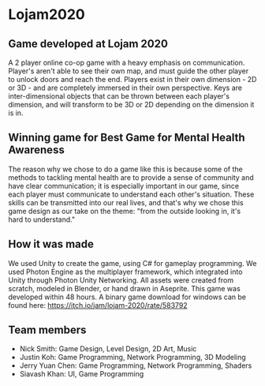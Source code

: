 # Lojam2020
## Game developed at Lojam 2020

A 2 player online co-op game with a heavy emphasis on communication. Player's aren't able to see their own map, and must guide the other player to unlock doors and reach the end. Players exist in their own dimension - 2D or 3D - and are completely immersed in their own perspective. Keys are inter-dimensional objects that can be thrown between each player's dimension, and will transform to be 3D or 2D depending on the dimension it is in.

## Winning game for Best Game for Mental Health Awareness

The reason why we chose to do a game like this is because some of the methods to tackling 
mental health are to provide a sense of community and have clear communication; it is especially important in our game,
since each player must communicate to understand each other's situation. These skills can be transmitted into our real
lives, and that's why we chose this game design as our take on the theme: "from the outside looking in, it's hard to 
understand."

## How it was made

We used Unity to create the game, using C# for gameplay programming. We used Photon Engine as the multiplayer framework, which integrated into Unity through Photon Unity Networking. All assets were created from scratch, modeled in Blender, or hand drawn in Aseprite. This game was developed within 48 hours. A binary game download for windows can be found here: https://itch.io/jam/lojam-2020/rate/583792

## Team members
- Nick Smith: Game Design, Level Design, 2D Art, Music
- Justin Koh: Game Programming, Network Programming, 3D Modeling 
- Jerry Yuan Chen: Game Programming, Network Programming, Shaders
- Siavash Khan: UI, Game Programming
